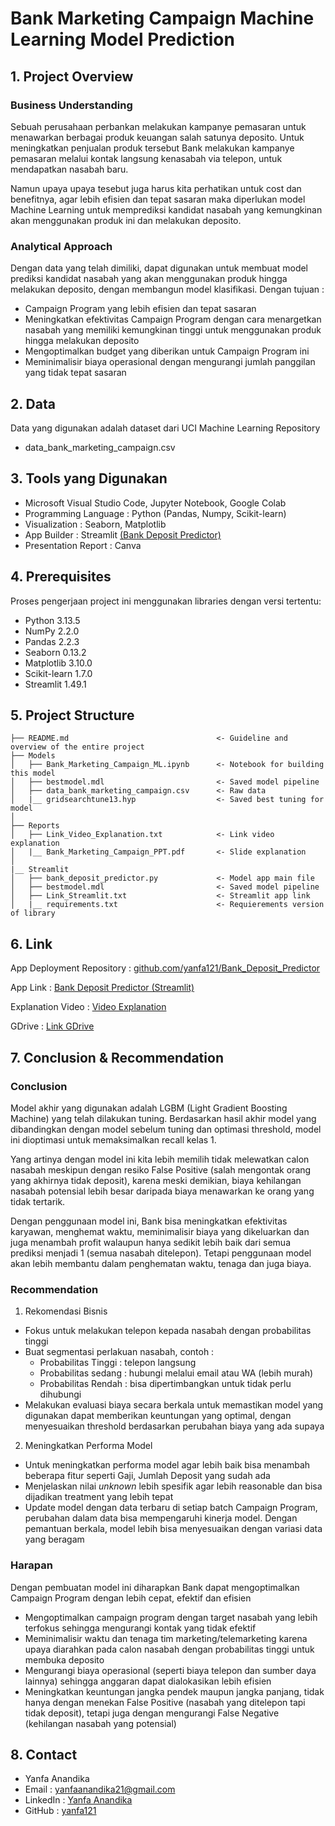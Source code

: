 # Bank Marketing Campaign Machine Learning Model Prediction


## **1. Project Overview**

### **Business Understanding**
Sebuah perusahaan perbankan melakukan kampanye pemasaran untuk menawarkan berbagai produk keuangan salah satunya deposito. 
Untuk meningkatkan penjualan produk tersebut Bank melakukan kampanye pemasaran melalui kontak langsung kenasabah via telepon, untuk mendapatkan nasabah baru.

Namun upaya upaya tesebut juga harus kita perhatikan untuk cost dan benefitnya, agar lebih efisien dan tepat sasaran maka diperlukan model Machine Learning
untuk memprediksi kandidat nasabah yang kemungkinan akan menggunakan produk ini dan melakukan deposito.

### **Analytical Approach**
Dengan data yang telah dimiliki, dapat digunakan untuk membuat model prediksi kandidat nasabah yang akan menggunakan produk hingga melakukan deposito, dengan membangun model klasifikasi. Dengan tujuan :
- Campaign Program yang lebih efisien dan tepat sasaran
- Meningkatkan efektivitas Campaign Program dengan cara menargetkan nasabah yang memiliki kemungkinan tinggi untuk menggunakan produk hingga melakukan deposito
- Mengoptimalkan budget yang diberikan untuk Campaign Program ini
- Meminimalisir biaya operasional dengan mengurangi jumlah panggilan yang tidak tepat sasaran


## **2. Data**
Data yang digunakan adalah dataset dari UCI Machine Learning Repository
- data_bank_marketing_campaign.csv


## **3. Tools yang Digunakan**
- Microsoft Visual Studio Code, Jupyter Notebook, Google Colab
- Programming Language : Python (Pandas, Numpy, Scikit-learn)
- Visualization        : Seaborn, Matplotlib
- App Builder          : Streamlit [(Bank Deposit Predictor)](https://bankdepositpredictorapp-yanfa121.streamlit.app/)
- Presentation Report  : Canva


## **4. Prerequisites**
Proses pengerjaan project ini menggunakan libraries dengan versi tertentu:
- Python 3.13.5
- NumPy 2.2.0
- Pandas 2.2.3
- Seaborn 0.13.2
- Matplotlib 3.10.0
- Scikit-learn 1.7.0
- Streamlit 1.49.1


## **5. Project Structure**
```
├── README.md                                 <- Guideline and overview of the entire project
├── Models
│   ├── Bank_Marketing_Campaign_ML.ipynb      <- Notebook for building this model
│   ├── bestmodel.mdl                         <- Saved model pipeline
│   ├── data_bank_marketing_campaign.csv      <- Raw data
│   |__ gridsearchtune13.hyp                  <- Saved best tuning for model
│
├── Reports
│   ├── Link_Video_Explanation.txt            <- Link video explanation
│   |__ Bank_Marketing_Campaign_PPT.pdf       <- Slide explanation
│
|__ Streamlit
│   ├── bank_deposit_predictor.py             <- Model app main file
│   ├── bestmodel.mdl                         <- Saved model pipeline
│   ├── Link_Streamlit.txt                    <- Streamlit app link
│   |__ requirements.txt                      <- Requierements version of library
```


## **6. Link**
App Deployment Repository : [github.com/yanfa121/Bank_Deposit_Predictor](https://github.com/yanfa121/Bank_Deposit_Predictor_Streamlit_App)

App Link : [Bank Deposit Predictor (Streamlit)](https://bankdepositpredictorapp-yanfa121.streamlit.app/)

Explanation Video : [Video Explanation]()

GDrive : [Link GDrive]()


## **7. Conclusion & Recommendation**
### **Conclusion**
Model akhir yang digunakan adalah LGBM (Light Gradient Boosting Machine) yang telah dilakukan tuning. Berdasarkan hasil akhir model yang dibandingkan dengan model sebelum tuning dan optimasi threshold, model ini dioptimasi untuk memaksimalkan recall kelas 1.

Yang artinya dengan model ini kita lebih memilih tidak melewatkan calon nasabah meskipun dengan resiko False Positive (salah mengontak orang yang akhirnya tidak deposit), karena meski demikian, biaya kehilangan nasabah potensial lebih besar daripada biaya menawarkan ke orang yang tidak tertarik.

Dengan penggunaan model ini, Bank bisa meningkatkan efektivitas karyawan, menghemat waktu, meminimalisir biaya yang dikeluarkan dan juga menambah profit walaupun hanya sedikit lebih baik dari semua prediksi menjadi 1 (semua nasabah ditelepon). Tetapi penggunaan model akan lebih membantu dalam penghematan waktu, tenaga dan juga biaya.

### **Recommendation**
1. Rekomendasi Bisnis
- Fokus untuk melakukan telepon kepada nasabah dengan probabilitas tinggi
- Buat segmentasi perlakuan nasabah, contoh :
    - Probabilitas Tinggi : telepon langsung
    - Probabilitas sedang : hubungi melalui email atau WA (lebih murah)
    - Probabilitas Rendah : bisa dipertimbangkan untuk tidak perlu dihubungi
- Melakukan evaluasi biaya secara berkala untuk memastikan model yang digunakan dapat memberikan keuntungan yang optimal, dengan menyesuaikan threshold berdasarkan perubahan biaya yang ada supaya  

2. Meningkatkan Performa Model
- Untuk meningkatkan performa model agar lebih baik bisa menambah beberapa fitur seperti Gaji, Jumlah Deposit yang sudah ada
- Menjelaskan nilai *unknown* lebih spesifik agar lebih reasonable dan bisa dijadikan treatment yang lebih tepat
- Update model dengan data terbaru di setiap batch Campaign Program, perubahan dalam data bisa mempengaruhi kinerja model. Dengan pemantuan berkala, model lebih bisa menyesuaikan dengan variasi data yang beragam

### **Harapan**
Dengan pembuatan model ini diharapkan Bank dapat mengoptimalkan Campaign Program dengan lebih cepat, efektif dan efisien
- Mengoptimalkan campaign program dengan target nasabah yang lebih terfokus sehingga mengurangi kontak yang tidak efektif
- Meminimalisir waktu dan tenaga tim marketing/telemarketing karena upaya diarahkan pada calon nasabah dengan probabilitas tinggi untuk membuka deposito
- Mengurangi biaya operasional (seperti biaya telepon dan sumber daya lainnya) sehingga anggaran dapat dialokasikan lebih efisien
- Meningkatkan keuntungan jangka pendek maupun jangka panjang, tidak hanya dengan menekan False Positive (nasabah yang ditelepon tapi tidak deposit), tetapi juga dengan mengurangi False Negative (kehilangan nasabah yang potensial)


## **8. Contact**
- Yanfa Anandika
- Email : yanfaanandika21@gmail.com
- LinkedIn : [Yanfa Anandika](https://www.linkedin.com/in/yanfa-anandika-a663bb170/)
- GitHub : [yanfa121](https://github.com/yanfa121)
